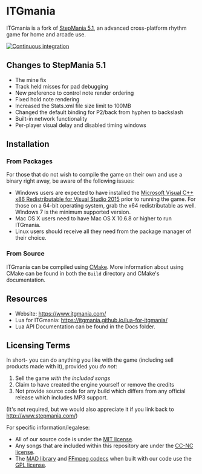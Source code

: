 ITGmania
========

ITGmania is a fork of [StepMania 5.1](https://github.com/stepmania/stepmania/tree/5_1-new), an advanced cross-platform rhythm game for home and arcade use.

[![Continuous integration](https://github.com/itgmania/itgmania/workflows/Continuous%20integration/badge.svg?branch=beta)](https://github.com/itgmania/itgmania/actions?query=workflow%3A%22Continuous+integration%22+branch%3Abeta)

## Changes to StepMania 5.1

- The mine fix
- Track held misses for pad debugging
- New preference to control note render ordering
- Fixed hold note rendering
- Increased the Stats.xml file size limit to 100MB
- Changed the default binding for P2/back from hyphen to backslash
- Built-in network functionality
- Per-player visual delay and disabled timing windows

## Installation
### From Packages

For those that do not wish to compile the game on their own and use a binary right away, be aware of the following issues:

* Windows users are expected to have installed the [Microsoft Visual C++ x86 Redistributable for Visual Studio 2015](http://www.microsoft.com/en-us/download/details.aspx?id=48145) prior to running the game. For those on a 64-bit operating system, grab the x64 redistributable as well. Windows 7 is the minimum supported version.
* Mac OS X users need to have Mac OS X 10.6.8 or higher to run ITGmania.
* Linux users should receive all they need from the package manager of their choice.

### From Source

ITGmania can be compiled using [CMake](http://www.cmake.org/). More information about using CMake can be found in both the `Build` directory and CMake's documentation.

## Resources

* Website: https://www.itgmania.com/
* Lua for ITGmania: https://itgmania.github.io/lua-for-itgmania/
* Lua API Documentation can be found in the Docs folder.

## Licensing Terms

In short- you can do anything you like with the game (including sell products made with it), provided you *do not*:

1. Sell the game *with the included songs*
2. Claim to have created the engine yourself or remove the credits
3. Not provide source code for any build which differs from any official release which includes MP3 support.

(It's not required, but we would also appreciate it if you link back to http://www.stepmania.com/)

For specific information/legalese:

* All of our source code is under the [MIT license](http://opensource.org/licenses/MIT).
* Any songs that are included within this repository are under the [<abbr title="Creative Commons Non-Commercial">CC-NC</abbr> license](https://creativecommons.org/).
* The [MAD library](http://www.underbit.com/products/mad/) and [FFmpeg codecs](https://www.ffmpeg.org/) when built with our code use the [GPL license](http://www.gnu.org).
